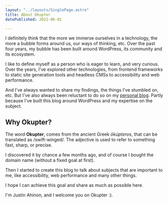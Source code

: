 ```yaml
---
layout: "../layouts/SinglePage.astro"
title: About Okupter
datePublished: 2022-06-01

---
```

I definitely think that the more we immerse ourselves in a technology, the more a bubble forms around us, our ways of thinking, etc. Over the past four years, my bubble has been built around WordPress, its community and its ecosystem.

I like to define myself as a person who is eager to learn, and very curious. Over the years, I've explored other technologies, from frontend frameworks to static site generation tools and headless CMSs to accessibility and web performance.

And I've always wanted to share my findings, the things I've stumbled on, etc. But I've also always been reluctant to do so on my [personal blog](https://segbedji.com). Partly because I've built this blog around WordPress and my expertise on the subject.

## Why Okupter?

The word **Okupter**, comes from the ancient Greek _ōkúpteros_, that can be translated as /swift-winged/. The adjective is used to refer to something fast, sharp, or precise.

I discovered it by chance a few months ago, and of course I bought the domain name (without a fixed goal at first).

Then I started to create this blog to talk about subjects that are important to me, like accessibility, web performance and many other things.

I hope I can achieve this goal and share as much as possible here.

I'm Justin Ahinon, and I welcome you on Okupter :).